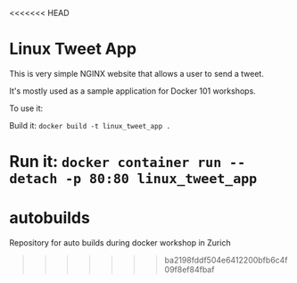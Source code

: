 <<<<<<< HEAD
# Linux Tweet App

This is very simple NGINX website that allows a user to send a tweet. 

It's mostly used as a sample application for Docker 101 workshops. 

To use it:

Build it:
`docker build -t linux_tweet_app .`

Run it:
`docker container run --detach -p 80:80 linux_tweet_app`
=======
# autobuilds
Repository for auto builds during docker workshop in Zurich
>>>>>>> ba2198fddf504e6412200bfb6c4f09f8ef84fbaf
